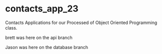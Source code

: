 # contacts_app_23
Contacts Applications for our Processed of Object Oriented Programming class. 

brett was here on the api branch

Jason was here on the database branch
